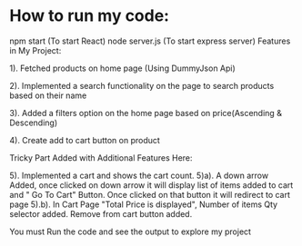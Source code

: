 # How to run my code:

npm start (To start React)
node server.js (To start express server)
Features in My Project: 

1). Fetched products on home page (Using DummyJson Api)

2).  Implemented a search functionality on the page to search products based on their name

3). Added a filters option on the home page based on price(Ascending & Descending)

4). Create add to cart button on product


Tricky Part Added with Additional Features Here: 

5). Implemented a cart and shows  the cart count. 
   5)a).  A down arrow Added, once clicked on down arrow it will display list of items added to cart and " Go To Cart" Button. Once clicked on that button it will redirect to cart page
  5).b). In Cart Page "Total Price is displayed", Number of items Qty selector added. Remove from cart button added.

You must Run the code and see the output to explore my project 
